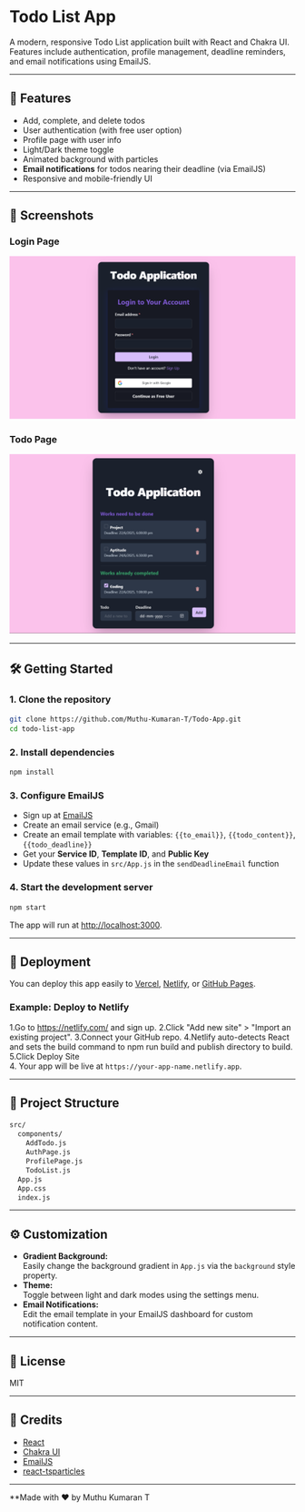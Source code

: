 # Todo List App

A modern, responsive Todo List application built with React and Chakra UI.  
Features include authentication, profile management, deadline reminders, and email notifications using EmailJS.

---

## 🚀 Features

- Add, complete, and delete todos
- User authentication (with free user option)
- Profile page with user info
- Light/Dark theme toggle
- Animated background with particles
- **Email notifications** for todos nearing their deadline (via EmailJS)
- Responsive and mobile-friendly UI

---

## 📸 Screenshots

### Login Page
![Login Page](./Screenshots/LoginPage.png)

### Todo Page
![Todo Page](./Screenshots/TodoPage.png)




---

## 🛠️ Getting Started

### 1. Clone the repository

```sh
git clone https://github.com/Muthu-Kumaran-T/Todo-App.git
cd todo-list-app
```

### 2. Install dependencies

```sh
npm install
```

### 3. Configure EmailJS

- Sign up at [EmailJS](https://www.emailjs.com/)
- Create an email service (e.g., Gmail)
- Create an email template with variables: `{{to_email}}`, `{{todo_content}}`, `{{todo_deadline}}`
- Get your **Service ID**, **Template ID**, and **Public Key**
- Update these values in `src/App.js` in the `sendDeadlineEmail` function

### 4. Start the development server

```sh
npm start
```

The app will run at [http://localhost:3000](http://localhost:3000).

---

## 🌈 Deployment

You can deploy this app easily to [Vercel](https://vercel.com/), [Netlify](https://netlify.com/), or [GitHub Pages](https://pages.github.com/).

### Example: Deploy to Netlify

1.Go to https://netlify.com/ and sign up.
2.Click "Add new site" > "Import an existing project".
3.Connect your GitHub repo.
4.Netlify auto-detects React and sets the build command to npm run build and publish directory to build.
5.Click Deploy Site  
4. Your app will be live at `https://your-app-name.netlify.app`.

---

## 📁 Project Structure

```
src/
  components/
    AddTodo.js
    AuthPage.js
    ProfilePage.js
    TodoList.js
  App.js
  App.css
  index.js
```

---

## ⚙️ Customization

- **Gradient Background:**  
  Easily change the background gradient in `App.js` via the `background` style property.
- **Theme:**  
  Toggle between light and dark modes using the settings menu.
- **Email Notifications:**  
  Edit the email template in your EmailJS dashboard for custom notification content.

---

## 📝 License

MIT

---

## 🙏 Credits

- [React](https://reactjs.org/)
- [Chakra UI](https://chakra-ui.com/)
- [EmailJS](https://www.emailjs.com/)
- [react-tsparticles](https://github.com/matteobruni/tsparticles)

---

**Made with ❤️ by Muthu Kumaran T
